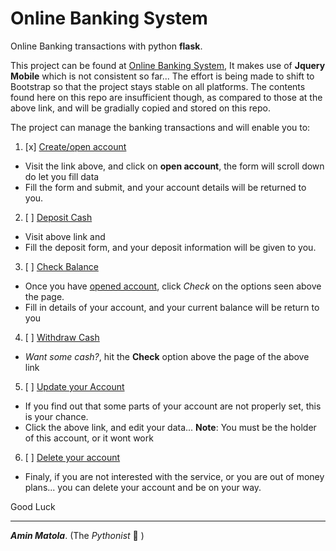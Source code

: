 # Online Banking System
Online Banking transactions with python **flask**.

This project can be found at [Online Banking System](http://systems.pythonanywhere.com), It makes use of **Jquery Mobile** which is not consistent so far...
The effort is being made to shift to Bootstrap so that the project stays stable on all platforms.
The contents found here on this repo are insufficient though, as compared to those at the above link, and will be gradially copied and stored on this repo.

The project can manage the banking transactions and will enable you to:

1. [x] [Create/open account](http://systems.pythonanywhere.com)
- Visit the link above, and click on **open account**, the form will scroll down do let you fill data
- Fill the form and submit, and your account details will be returned to you.

2. [ ] [Deposit Cash](http://systems.pythonanywhere.com/bank#deposit)
- Visit above link and
- Fill the deposit form, and your deposit information will be given to you.

3. [ ] [Check Balance](http://systems.pythonanywhere.com/bank#check)
- Once you have [opened account](http://systems.pythonanywhere.com/bank), click *Check* on the options seen above the page.
- Fill in details of your account, and your current balance will be return to you
4. [ ] [Withdraw Cash](http://systems.pythonanywhere.com/bank#withdraw)
- _Want some cash?_, hit the **Check** option above the page of the above link

5. [ ] [Update your Account](http://systems.pythonanywhere.com/bank#update)
- If you find out that some parts of your account are not properly set, this is your chance.
- Click the above link, and edit your data... **Note**: You must be the holder of this account, or it wont work

6. [ ] [Delete your account](http://systems.pythonanywhere.com/bank#delete)
- Finaly, if you are not interested with the service, or you are out of money plans... you can delete your account and be on your way.

Good Luck
______________________________________________________________________

**_Amin Matola_**. (The _Pythonist_ :snake: )

